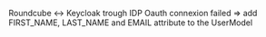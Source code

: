 Roundcube <-> Keycloak trough IDP
Oauth connexion failed => add FIRST_NAME, LAST_NAME and EMAIL attribute to the UserModel
